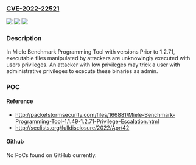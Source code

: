 ### [CVE-2022-22521](https://cve.mitre.org/cgi-bin/cvename.cgi?name=CVE-2022-22521)
![](https://img.shields.io/static/v1?label=Product&message=Benchmark%20Programming%20Tool&color=blue)
![](https://img.shields.io/static/v1?label=Version&message=n%2Fa&color=blue)
![](https://img.shields.io/static/v1?label=Vulnerability&message=CWE-269%20Improper%20Privilege%20Management&color=brighgreen)

### Description

In Miele Benchmark Programming Tool with versions Prior to 1.2.71, executable files manipulated by attackers are unknowingly executed with users privileges. An attacker with low privileges may trick a user with administrative privileges to execute these binaries as admin.

### POC

#### Reference
- http://packetstormsecurity.com/files/166881/Miele-Benchmark-Programming-Tool-1.1.49-1.2.71-Privilege-Escalation.html
- http://seclists.org/fulldisclosure/2022/Apr/42

#### Github
No PoCs found on GitHub currently.

